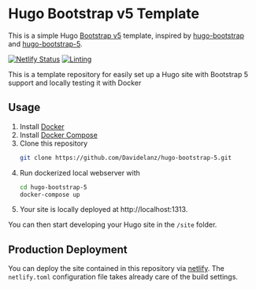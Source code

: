 # Hugo Bootstrap v5 Template

This is a simple Hugo [Bootstrap v5](https://getbootstrap.com/) template, inspired by [hugo-bootstrap](https://github.com/AuthorGithub/hugo-bootstrap) and [hugo-bootstrap-5](https://github.com/NotWoods/hugo-bootstrap-5).


[![Netlify Status](https://api.netlify.com/api/v1/badges/2006569e-0f86-4b4e-9b5c-91ca230d0adf/deploy-status)](https://app.netlify.com/sites/davidelanz-hugo-bootstrap-5/deploys)
[![Linting](https://github.com/Davidelanz/hugo-bootstrap-5/actions/workflows/super-linter.yml/badge.svg)](https://github.com/Davidelanz/hugo-bootstrap-5/actions/workflows/super-linter.yml)

This is a template repository for easily set up a Hugo site with Bootstrap 5 support and locally testing it with Docker

## Usage

1. Install [Docker](https://docs.docker.com/get-docker/)
2. Install [Docker Compose](https://docs.docker.com/compose/install/)
3. Clone this repository
   ```sh
   git clone https://github.com/Davidelanz/hugo-bootstrap-5.git
   ```
4. Run dockerized local webserver with
   ```sh
   cd hugo-bootstrap-5
   docker-compose up
   ```
5. Your site is locally deployed at http://localhost:1313.

You can then start developing your Hugo site in the `/site` folder.

## Production Deployment

You can deploy the site contained in this repository via [netlify](https://docs.netlify.com/).
The `netlify.toml` configuration file takes already care of the build settings.
